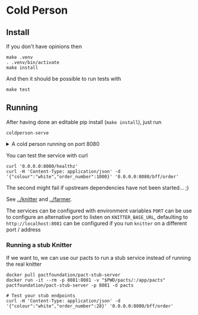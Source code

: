 # Cold Person

## Install
If you don't have opinions then

```shell
make .venv
. .venv/bin/activate
make install
```

And then it should be possible to run tests with

```shell
make test
```

## Running
After having done an editable pip install (`make install`), just run
```
coldperson-serve
```

<details>
<summary>A cold person running on port 8080</summary>

```
~/src/python/pact-sweater-shop-python/cold-person (master) % coldperson-serve 
======== Running on http://0.0.0.0:8080 ========
(Press CTRL+C to quit)
```

</details>

You can test the service with curl

```shell
curl '0.0.0.0:8080/healthz'
curl -H 'Content-Type: application/json' -d '{"colour":"white","order_number":1000}' '0.0.0.0:8080/bff/order'
```

The second might fail if upstream dependencies have not been started... ;)

See [../knitter](../knitter) and [../farmer](../farmer).

The services can be configured with environment variables
`PORT` can be use to configure an alternative port to listen on
`KNITTER_BASE_URL`, defaulting to `http://localhost:8081` can be configured
if you run `knitter` on a different port / address


### Running a stub Knitter

If we want to, we can use our pacts to run a stub service instead of
running the real knitter

```
docker pull pactfoundation/pact-stub-server
docker run -it --rm -p 8081:8081 -v "$PWD/pacts/:/app/pacts" pactfoundation/pact-stub-server -p 8081 -d pacts

# Test your stub endpoints
curl -H 'Content-Type: application/json' -d '{"colour":"white","order_number":28}' '0.0.0.0:8080/bff/order'
```


